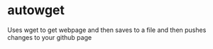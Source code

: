 autowget
========

Uses wget to get webpage and then saves to a file and then pushes changes to your github page
